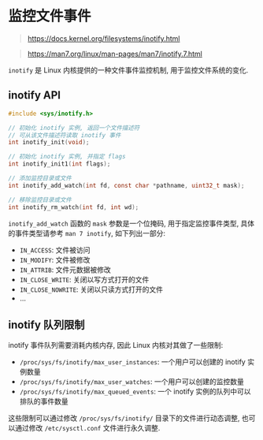 # 监控文件事件

> https://docs.kernel.org/filesystems/inotify.html

> https://man7.org/linux/man-pages/man7/inotify.7.html

`inotify` 是 Linux 内核提供的一种文件事件监控机制, 用于监控文件系统的变化.

## inotify API

```c
#include <sys/inotify.h>

// 初始化 inotify 实例, 返回一个文件描述符
// 可从该文件描述符读取 inotify 事件
int inotify_init(void);

// 初始化 inotify 实例, 并指定 flags
int inotify_init1(int flags);

// 添加监控目录或文件
int inotify_add_watch(int fd, const char *pathname, uint32_t mask);

// 移除监控目录或文件
int inotify_rm_watch(int fd, int wd);
```

`inotify_add_watch` 函数的 `mask` 参数是一个位掩码, 用于指定监控事件类型, 具体的事件类型请参考 `man 7 inotify`, 如下列出一部分:

- `IN_ACCESS`: 文件被访问
- `IN_MODIFY`: 文件被修改
- `IN_ATTRIB`: 文件元数据被修改
- `IN_CLOSE_WRITE`: 关闭以写方式打开的文件
- `IN_CLOSE_NOWRITE`: 关闭以只读方式打开的文件
- ...


## inotify 队列限制

inotify 事件队列需要消耗内核内存, 因此 Linux 内核对其做了一些限制:

- `/proc/sys/fs/inotify/max_user_instances`: 一个用户可以创建的 inotify 实例数量
- `/proc/sys/fs/inotify/max_user_watches`: 一个用户可以创建的监控数量
- `/proc/sys/fs/inotify/max_queued_events`: 一个 inotify 实例的队列中可以排队的事件数量

这些限制可以通过修改 `/proc/sys/fs/inotify/` 目录下的文件进行动态调整, 也可以通过修改 `/etc/sysctl.conf` 文件进行永久调整.


